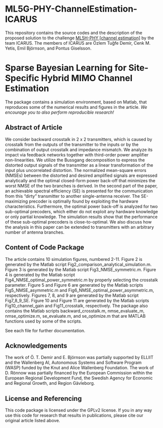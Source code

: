 # ML5G-PHY-ChannelEstimation-ICARUS
This repository contains the source codes and the description of the proposed solution to the challenge [ML5H-PHY [channel estimation]](https://research.ece.ncsu.edu/ai5gchallenge/) by the team ICARUS. The members of ICARUS are Özlem Tuğfe Demir, Cenk M. Yetis, Emil Björnson, and Pontus Giselsson.

Sparse Bayesian Learning for Site-Specific Hybrid MIMO Channel Estimation
==================


The package contains a simulation environment, based on Matlab, that reproduces some of the numerical results and figures in the article. *We encourage you to also perform reproducible research!*


## Abstract of Article

We consider backward crosstalk in 2 x 2 transmitters, which is caused by crosstalk from the outputs of the transmitter to the inputs or by the combination of output crosstalk and impedance mismatch. We analyze its impact via feedback networks together with third-order power amplifier non-linearities. We utilize the Bussgang decomposition to express the distorted output signals of the transmitter as a linear transformation of the input plus uncorrelated distortion. The normalized mean-square errors (NMSEs) between the distorted and desired amplified signals are expressed analytically and the optimal closed-form power back-off that minimizes the worst NMSE of the two branches is derived. In the second part of the paper, an achievable spectral efficiency (SE) is presented for the communication from this “dirty” transmitter to another single-antenna receiver. The SE-maximizing precoder is optimally found by exploiting the hardware characteristics. Furthermore, the optimal power back-off is analyzed for two sub-optimal precoders, which either do not exploit any hardware knowledge or only partial knowledge. The simulation results show that the performance of these sub-optimal precoders is close-to-optimal. We also discuss how the analysis in this paper can be extended to transmitters with an arbitrary number of antenna branches.


## Content of Code Package

The article contains 10 simulation figures, numbered 2-11. Figure 2 is generated by the Matlab script Fig2_comparison_analytical_simulation.m. Figure 3 is generated by the Matlab script Fig3_NMSE_symmetric.m. Figure 4 is generated by the Matlab script Fig4_NMSE_optimal_power_symmetric.m by properly selecting the crosstalk parameter. Figure 5 and Figure 6 are generated by the Matlab scripts Fig5_NMSE_asymmetric.m and Fig6_NMSE_optimal_power_asymmetric.m, respectively. Figures 7, 8, and 9 are generated by the Matlab script Fig7_8_9_SE. Figure 10 and Figure 11 are generated by the Matlab scripts Fig10_channel_gain and Fig11_crosstalk, respectively. The package also contains the Matlab scripts backward_crosstalk.m, nmse_evaluate_m, nmse_optimize.m, se_evaluate.m, and se_optimize.m that are MATLAB functions used by some of the scripts.

See each file for further documentation.


## Acknowledgements

The work of Ö. T. Demir and E. Björnson was partially supported by ELLIIT and the Wallenberg AI, Autonomous Systems and Software Program (WASP) funded by the Knut and Alice Wallenberg Foundation. The work of D. Rönnow was partially financed by the European Commission within the European Regional Development Fund, the Swedish Agency for Economic and Regional Growth, and Region Gävleborg.


## License and Referencing

This code package is licensed under the GPLv2 license. If you in any way use this code for research that results in publications, please cite our original article listed above.
